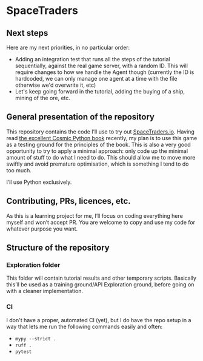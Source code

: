 # SpaceTraders

## Next steps

Here are my next priorities, in no particular order:
- Adding an integration test that runs all the steps of the tutorial sequentially, against the real game server, with a random ID. This will require changes to how we handle the Agent though (currently the ID is hardcoded, we can only manage one agent at a time with the file otherwise we'd overwrite it, etc)
- Let's keep going forward in the tutorial, adding the buying of a ship, mining of the ore, etc.

## General presentation of the repository

This repository contains the code I’ll use to try out [SpaceTraders.io](https://spacetraders.io/).
Having read [the excellent Cosmic Python book](https://www.cosmicpython.com/) recently, my plan is to use this game as a testing ground for the principles of the book.
This is also a very good opportunity to try to apply a minimal approach: only code up the minimal amount of stuff to do what I need to do.
This should allow me to move more swiftly and avoid premature optimisation, which is something I tend to do too much.

I’ll use Python exclusively.

## Contributing, PRs, licences, etc.

As this is a learning project for me, I’ll focus on coding everything here myself and won’t accept PR.
You are welcome to copy and use my code for whatever purpose you want.

## Structure of the repository

### Exploration folder

This folder will contain tutorial results and other temporary scripts. Basically this’ll be used as a training ground/API Exploration ground, before going on with a cleaner implementation.

### CI

I don't have a proper, automated CI (yet), but I do have the repo setup in a way that lets me run the following commands easily and often:
- `mypy --strict .`
- `ruff .`
- `pytest`
